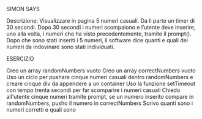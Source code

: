 SIMON SAYS

Descrizione:
Visualizzare in pagina 5 numeri casuali. Da lì parte un timer di 30 secondi.
Dopo 30 secondi i numeri scompaiono e l’utente deve inserire, uno alla volta, i numeri che ha visto precedentemente, tramite il prompt().
Dopo che sono stati inseriti i 5 numeri, il software dice quanti e quali dei numeri da indovinare sono stati individuati.


ESERCIZIO


Creo un array randomNumbers vuoto
Creo un array correctNumbers vuoto
Uso un ciclo per pushare cinque numeri casuali dentro randomNumbers e creare cinque div da appendere a un container
Uso la funzione setTimeout con tempo trenta secondi per far scomparire i numeri casuali
Chiedo all'utente cinque numeri tramite prompt, se un numero inserito compare in randomNumbers, pusho il numero in correctNumbers
Scrivo quanti sono i numeri corretti e quali sono